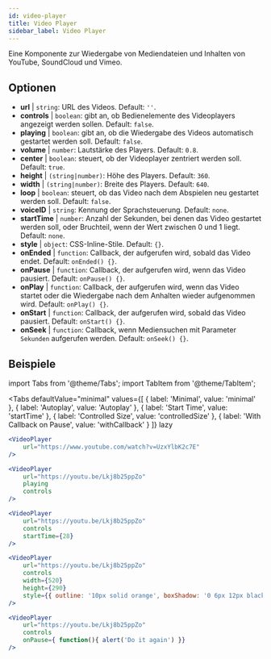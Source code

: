 ```yaml
---
id: video-player
title: Video Player
sidebar_label: Video Player
---
```


Eine Komponente zur Wiedergabe von Mediendateien und Inhalten von YouTube, SoundCloud und Vimeo.

## Optionen

* __url__ | `string`: URL des Videos. Default: `''`.
* __controls__ | `boolean`: gibt an, ob Bedienelemente des Videoplayers angezeigt werden sollen. Default: `false`.
* __playing__ | `boolean`: gibt an, ob die Wiedergabe des Videos automatisch gestartet werden soll. Default: `false`.
* __volume__ | `number`: Lautstärke des Players. Default: `0.8`.
* __center__ | `boolean`: steuert, ob der Videoplayer zentriert werden soll. Default: `true`.
* __height__ | `(string|number)`: Höhe des Players. Default: `360`.
* __width__ | `(string|number)`: Breite des Players. Default: `640`.
* __loop__ | `boolean`: steuert, ob das Video nach dem Abspielen neu gestartet werden soll. Default: `false`.
* __voiceID__ | `string`: Kennung der Sprachsteuerung. Default: `none`.
* __startTime__ | `number`: Anzahl der Sekunden, bei denen das Video gestartet werden soll, oder Bruchteil, wenn der Wert zwischen 0 und 1 liegt. Default: `none`.
* __style__ | `object`: CSS-Inline-Stile. Default: `{}`.
* __onEnded__ | `function`: Callback, der aufgerufen wird, sobald das Video endet. Default: `onEnded() {}`.
* __onPause__ | `function`: Callback, der aufgerufen wird, wenn das Video pausiert. Default: `onPause() {}`.
* __onPlay__ | `function`: Callback, der aufgerufen wird, wenn das Video startet oder die Wiedergabe nach dem Anhalten wieder aufgenommen wird. Default: `onPlay() {}`.
* __onStart__ | `function`: Callback, der aufgerufen wird, sobald das Video pausiert. Default: `onStart() {}`.
* __onSeek__ | `function`: Callback, wenn Mediensuchen mit Parameter `Sekunden` aufgerufen werden. Default: `onSeek() {}`.


## Beispiele

import Tabs from '@theme/Tabs';
import TabItem from '@theme/TabItem';

<Tabs
    defaultValue="minimal"
    values={[
        { label: 'Minimal', value: 'minimal' },
        { label: 'Autoplay', value: 'Autoplay' },
        { label: 'Start Time', value: 'startTime' },
        { label: 'Controlled Size', value: 'controlledSize' },
        { label: 'With Callback on Pause', value: 'withCallback' }
    ]}
    lazy
>
<TabItem value="minimal">

```jsx live
<VideoPlayer
    url="https://www.youtube.com/watch?v=UzxYlbK2c7E"
/>
```

</TabItem>

<TabItem value="withStyle">

```jsx live
<VideoPlayer
    url="https://youtu.be/Lkj8b25ppZo"
    playing
    controls
/>
```
</TabItem>

<TabItem value="startTime">

```jsx live
<VideoPlayer
    url="https://youtu.be/Lkj8b25ppZo"
    controls
    startTime={28}
/>
```
</TabItem>


<TabItem value="controlledSize">

```jsx live
<VideoPlayer
    url="https://youtu.be/Lkj8b25ppZo"
    controls
    width={520}
    height={290}
    style={{ outline: '10px solid orange', boxShadow: '0 6px 12px black'}}
/>
```
</TabItem>


<TabItem value="withCallback">

```jsx live
<VideoPlayer
    url="https://youtu.be/Lkj8b25ppZo"
    controls
    onPause={ function(){ alert('Do it again') }}
/>
```
</TabItem>

</Tabs>



